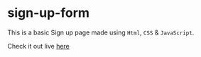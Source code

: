 # sign-up-form

This is a basic Sign up page made using `Html`, `CSS` & `JavaScript`.

Check it out live [here](https://harshalshirote2002.github.io/sign-up-form/)
